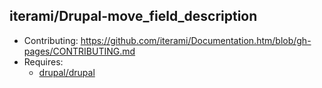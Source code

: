 iterami/Drupal-move_field_description
-------------------------------------

* Contributing: https://github.com/iterami/Documentation.htm/blob/gh-pages/CONTRIBUTING.md
* Requires:
  * [drupal/drupal](https://github.com/drupal/drupal)
